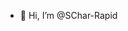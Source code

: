 - 👋 Hi, I’m @SChar-Rapid


<!---
SChar-Rapid/SChar-Rapid is a ✨ special ✨ repository because its `README.md` (this file) appears on your GitHub profile.
You can click the Preview link to take a look at your changes.
--->
